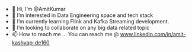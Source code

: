 - 👋 Hi, I’m @AmitKumar
- 👀 I’m interested in Data Engineering space and tech stack 
- 🌱 I’m currently learning Flink and Kafka Streaming development.
- 💞️ I’m looking to collaborate on any big data related topic
- 📫 How to reach me ... You can reach me @ www.linkedin.com/in/amit-kashyap-de160

<!---
AmitKumar160/AmitKumar160 is a ✨ special ✨ repository because its `README.md` (this file) appears on your GitHub profile.
You can click the Preview link to take a look at your changes.
--->
